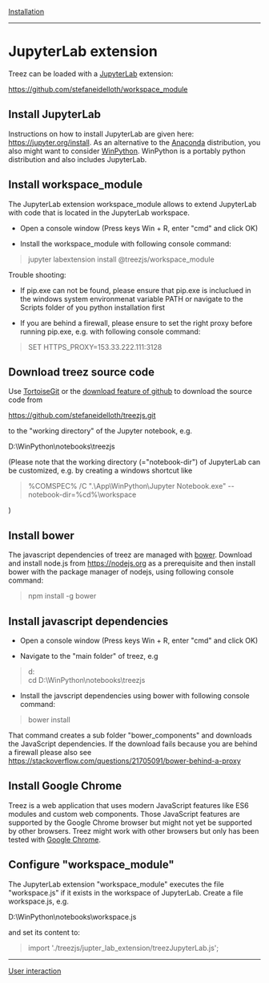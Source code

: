 [Installation](./installation.md)

----

# JupyterLab extension

Treez can be loaded with a [JupyterLab](https://www.tutorialspoint.com/jupyter/jupyterlab_installation_and_getting_started.htm) extension:

https://github.com/stefaneidelloth/workspace_module

## Install JupyterLab

Instructions on how to install JupyterLab are given here: https://jupyter.org/install.
As an alternative to the [Anaconda](https://www.anaconda.com/distribution/) distribution, you also might want to consider [WinPython](https://winpython.github.io/). WinPython is a portably python distribution and also includes JupyterLab.

## Install workspace_module

The JupyterLab extension workspace_module allows to extend JupyterLab with code that is located in the JupyterLab workspace.

* Open a console window (Press keys Win + R, enter "cmd" and click OK) 

* Install the workspace_module with following console command:

>jupyter labextension install @treezjs/workspace_module

Trouble shooting:

* If pip.exe can not be found, please ensure that pip.exe is incluclued in the windows system environmenat variable PATH or navigate to the Scripts folder of you python installation first

* If you are behind a firewall, please ensure to set the right proxy before running pip.exe, e.g. with following console command:

>SET HTTPS_PROXY=153.33.222.111:3128

## Download treez source code

Use [TortoiseGit](https://tortoisegit.org/) or the [download feature of github](https://github.com/stefaneidelloth/treezjs/archive/master.zip) to download the source code from

https://github.com/stefaneidelloth/treezjs.git

to the "working directory" of the Jupyter notebook, e.g. 

D:\WinPython\notebooks\treezjs

(Please note that the working directory (="notebook-dir") of JupyterLab can be customized, e.g. by creating a windows shortcut like

>%COMSPEC% /C ".\App\WinPython\Jupyter Notebook.exe"  --notebook-dir=%cd%\workspace

)

## Install bower
The javascript dependencies of treez are managed with [bower](https://bower.io/). Download and install node.js
from https://nodejs.org as a prerequisite and then install bower with the package manager
of nodejs, using following console command:

>npm install -g bower

## Install javascript dependencies

* Open a console window (Press keys Win + R, enter "cmd" and click OK) 

* Navigate to the "main folder" of treez, e.g

>d:<br>
>cd D:\WinPython\notebooks\treezjs

* Install the javscript dependencies using bower with following console command:

>bower install

That command creates a sub folder "bower_components" and downloads the JavaScript dependencies.
If the download fails because you are behind a firewall please also see 
https://stackoverflow.com/questions/21705091/bower-behind-a-proxy

## Install Google Chrome 

Treez is a web application that uses modern JavaScript features like ES6 modules and custom web components. 
Those JavaScript features are supported by the Google Chrome browser but might not yet be supported
by other browsers. Treez might work with other browsers but only has been tested with [Google Chrome](https://www.google.com/chrome/).

## Configure "workspace_module"

The JupyterLab extension "workspace_module" executes the file "workspace.js" if it exists in the workspace of JupyterLab. 
Create a file workspace.js, e.g.

D:\WinPython\notebooks\workspace.js

and set its content to: 

>import './treezjs/jupter_lab_extension/treezJupyterLab.js';

----
[User interaction](./userInteraction.md)


